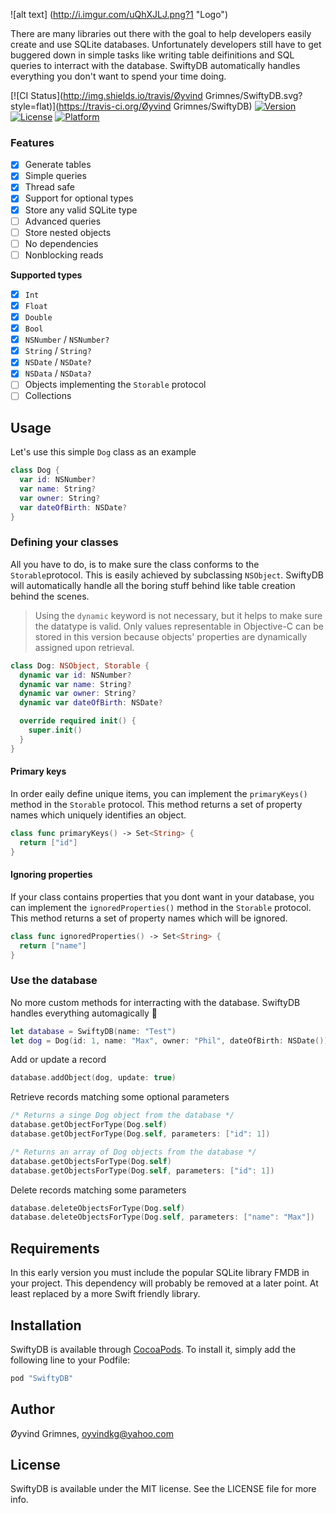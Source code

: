 ![alt text] (http://i.imgur.com/uQhXJLJ.png?1 "Logo")

There are many libraries out there with the goal to help developers easily create and use SQLite databases. 
Unfortunately developers still have to get buggered down in simple tasks like writing table deifinitions 
and SQL queries to interract with the database. SwiftyDB automatically handles everything you don't want to spend your time doing.

[![CI Status](http://img.shields.io/travis/Øyvind Grimnes/SwiftyDB.svg?style=flat)](https://travis-ci.org/Øyvind Grimnes/SwiftyDB)
[![Version](https://img.shields.io/cocoapods/v/SwiftyDB.svg?style=flat)](http://cocoapods.org/pods/SwiftyDB)
[![License](https://img.shields.io/cocoapods/l/SwiftyDB.svg?style=flat)](http://cocoapods.org/pods/SwiftyDB)
[![Platform](https://img.shields.io/cocoapods/p/SwiftyDB.svg?style=flat)](http://cocoapods.org/pods/SwiftyDB)

### Features
- [x] Generate tables
- [x] Simple queries
- [x] Thread safe
- [x] Support for optional types
- [x] Store any valid SQLite type
- [ ] Advanced queries
- [ ] Store nested objects
- [ ] No dependencies
- [ ] Nonblocking reads

**Supported types**
- [x] `Int`
- [x] `Float`
- [x] `Double`
- [x] `Bool`
- [x] `NSNumber` / `NSNumber?`
- [x] `String` / `String?`
- [x] `NSDate` / `NSDate?`
- [x] `NSData` / `NSData?`
- [ ] Objects implementing the `Storable` protocol
- [ ] Collections

<!---
 ### Usecase
 Imagine you are working on a sizeable project, and need a local database to store objects like your Dog class. 
 ```Swift
 class Dog {
 var id: NSNumber?
 var name: String?
 var owner: String?
 var dateOfBirth: NSDate?
 }
 ```
 You have decided to use an SQLite database, and have added a library, e.g. the brilliant FMDB library, 
 helping you avoid the grittyest parts of the SQLite implementation. 
 Now you only need a simple method with a small SQL snippet, and the table is created.
 
 ```Swift
 func createDogTable() {
 let statement = "CREATE TABLE Dog (id INT, name TEXT, owner TEXT, dateOfBirth REAL)"
 Database().executeStatement(statement)
 }
 ```
 
 Only adding the table to your database isn't muc help. Of course, you need to be able to add data, so you create a function with custom SQL to handle this.
 
 ```Swift
 func updateDog(parameters: AnyObject) {
 let statement = "INSERT INTO Dog(id, name, owner, dateOfBirth) VALUES(?, ?, ?, ?)"
 Database().executeUpdate(statement, parameters: parameters)
 }
 ```
 
 If you want to update a record in the Dog table, you just have to create a small metod passing an SQL statement and parameters to your SQLite library. 
 
 ```Swift
 func updateDog(parameters: AnyObject) {
 let statement = "UPDATE Dog SET name = ? AND owner = ? AND dateOfBirth = ? WHERE id = ?"
 Database().executeUpdate(statement, parameters: parameters)
 }
 ```
 
 Then you need to delete records too, and create yet another function
 
 ```Swift
 func deleteDog(parameters: AnyObject) {
 let statement = "DELETE FROM Dog WHERE id = ?"
 Database().executeUpdate(statement, parameters: parameters)
 }
 ```
 
 You realize that this was merely a single class of all the classes you want to be able to store. 
 You pull out your hair, and dream about a small library that could help you avoid all this boring, time consuming, and unnecessary work. 
 This is where SwiftyDB gives you a big, comforting hug.
 -->

## Usage
Let's use this simple `Dog` class as an example

```Swift
class Dog {
  var id: NSNumber?
  var name: String?
  var owner: String?
  var dateOfBirth: NSDate?
}
```

### Defining your classes
All you have to do, is to make sure the class conforms to the `Storable`protocol. This is easily achieved by subclassing `NSObject`. 
SwiftyDB will automatically handle all the boring stuff behind like table creation behind the scenes.

> Using the `dynamic` keyword is not necessary, but it helps to make sure the datatype is valid. Only values representable in Objective-C can be stored in this version because objects' properties are dynamically assigned upon retrieval.

```Swift
class Dog: NSObject, Storable {
  dynamic var id: NSNumber?
  dynamic var name: String?
  dynamic var owner: String?
  dynamic var dateOfBirth: NSDate?

  override required init() {
    super.init()
  }
}
```

#### Primary keys
In order eaily define unique items, you can implement the `primaryKeys()` method in the `Storable` protocol. 
This method returns a set of property names which uniquely identifies an object.

```Swift
class func primaryKeys() -> Set<String> {
  return ["id"]
}
```

#### Ignoring properties
If your class contains properties that you dont want in your database, you can implement the `ignoredProperties()` method in the `Storable` protocol.
This method returns a set of property names which will be ignored.

```Swift
class func ignoredProperties() -> Set<String> {
  return ["name"]
}
```

### Use the database
No more custom methods for interracting with the database. SwiftyDB handles everything automagically 🎩

```Swift
let database = SwiftyDB(name: "Test")
let dog = Dog(id: 1, name: "Max", owner: "Phil", dateOfBirth: NSDate())
```
Add or update a record
```Swift
database.addObject(dog, update: true)
````

Retrieve records matching some optional parameters
```Swift
/* Returns a singe Dog object from the database */
database.getObjectForType(Dog.self)
database.getObjectForType(Dog.self, parameters: ["id": 1])

/* Returns an array of Dog objects from the database */
database.getObjectsForType(Dog.self)
database.getObjectsForType(Dog.self, parameters: ["id": 1])
````

Delete records matching some parameters
```Swift
database.deleteObjectsForType(Dog.self)
database.deleteObjectsForType(Dog.self, parameters: ["name": "Max"])
```

## Requirements
In this early version you must include the popular SQLite library FMDB in your project. This dependency will probably be removed at a later point. At least replaced by a more Swift friendly library.

## Installation

SwiftyDB is available through [CocoaPods](http://cocoapods.org). To install
it, simply add the following line to your Podfile:

```ruby
pod "SwiftyDB"
```

## Author

Øyvind Grimnes, oyvindkg@yahoo.com

## License

SwiftyDB is available under the MIT license. See the LICENSE file for more info.
